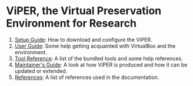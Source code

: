 # ViPER, the Virtual Preservation Environment for Research

1. [Setup Guide](setup/): How to download and configure the ViPER.
2. [User Guide](guide/): Some help getting acquainted with VirtualBox and the environment.
3. [Tool Reference](tools/): A list of the bundled tools and some help references.
4. [Maintainer's Guide](maintainer/): A look at how ViPER is produced and how it can be updated or extended.
5. [References](refs/): A list of references used in the documentation.
